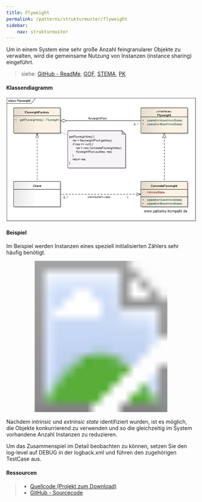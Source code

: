 ```yaml
---
title: Flyweight
permalink: /patterns/strukturmuster/flyweight
sidebar:
    nav: strukturmuster
---
```


Um in einem System eine sehr große Anzahl feingranularer Objekte zu verwalten, wird die gemeinsame Nutzung von Instanzen (instance sharing) eingeführt.

> siehe: [GitHub - ReadMe](https://github.com/KarlEilebrecht/patterns-kompakt-code/blob/main/src/test/java/de/calamanari/pk/flyweight/README.md), [GOF](/literature#gof), [STEMA](/literature#stema), [PK](/literature#pk)

#### Klassendiagramm

![](/images/patterns/flyweight/flyweight_cn.png)

#### Beispiel

Im Beispiel werden Instanzen eines speziell initialisierten Zählers sehr häufig benötigt.

<svg version="1.1" xmlns="http://www.w3.org/2000/svg" xmlns:xlink="http://www.w3.org/1999/xlink" viewBox="0 0 692 554">
<image width="692" height="554" xlink:href="/images/patterns/flyweight/flyweight_cx.png"></image> <a xlink:href="https://github.com/KarlEilebrecht/patterns-kompakt-code/blob/main/src/main/java/de/calamanari/pk/flyweight/CounterFlyweightFactory.java">
<rect x="27" y="192" fill="#fff" opacity="0" width="266" height="76"></rect>
</a><a xlink:href="https://github.com/KarlEilebrecht/patterns-kompakt-code/blob/main/src/main/java/de/calamanari/pk/flyweight/CounterFlyweightCarryingItem.java">
<rect x="400" y="35" fill="#fff" opacity="0" width="266" height="50"></rect>
</a><a xlink:href="https://github.com/KarlEilebrecht/patterns-kompakt-code/blob/main/src/main/java/de/calamanari/pk/flyweight/CounterFlyweight.java">
<rect x="402" y="190" fill="#fff" opacity="0" width="266" height="76"></rect>
</a><a xlink:href="https://github.com/KarlEilebrecht/patterns-kompakt-code/blob/main/src/main/java/de/calamanari/pk/flyweight/ConcreteCounterFlyweight.java">
<rect x="399" y="324" fill="#fff" opacity="0" width="267" height="75"></rect>
</a><a xlink:href="#">
<rect x="0" y="0" fill="#fff" opacity="0" width="100" height="100"></rect>
</a><a xlink:href="https://github.com/KarlEilebrecht/patterns-kompakt-code/blob/main/src/main/java/de/calamanari/pk/flyweight/UnsharedConcreteCounterFlyweight.java">
<rect x="399" y="454" fill="#fff" opacity="0" width="267" height="75"></rect>
</a>
</svg>

Nachdem *intrinsic* und *extrinsic state* identifiziert wurden, ist es möglich, die Objekte konkurrierend zu verwenden und so die gleichzeitig im System vorhandene Anzahl Instanzen zu reduzieren.

Um das Zusammenspiel im Detail beobachten zu können, setzen Sie den log-level auf DEBUG in der logback.xml und führen den zugehörigen TestCase aus.

#### Ressourcen

> * [Quellcode (Projekt zum Download)](/patterns#codebeispiele)
> * [GitHub - Sourcecode](https://github.com/KarlEilebrecht/patterns-kompakt-code/tree/main/src/main/java/de/calamanari/pk/flyweight)